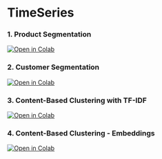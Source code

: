 # TimeSeries

### 1. Product Segmentation

[![Open in Colab](https://colab.research.google.com/assets/colab-badge.svg)](https://colab.research.google.com/github/surajdwivedi0307/TimeSeries/blob/main/Codes/00-Introduction-to-Statsmodels.ipynb)

### 2. Customer Segmentation

[![Open in Colab](https://colab.research.google.com/assets/colab-badge.svg)](https://colab.research.google.com/github/surajdwivedi0307/BreadcrumbsTimeSeries/blob/main/Codes/Product_Segmentation_v1.ipynb)

### 3. Content-Based Clustering with TF-IDF

[![Open in Colab](https://colab.research.google.com/assets/colab-badge.svg)](https://colab.research.google.com/github/surajdwivedi0307/BreadcrumbsTimeSeries/blob/main/Codes/Product_Segmentation_v1.ipynb)

### 4. Content-Based Clustering - Embeddings

[![Open in Colab](https://colab.research.google.com/assets/colab-badge.svg)](https://colab.research.google.com/github/surajdwivedi0307/BreadcrumbsTimeSeries/blob/main/Codes/Product_Segmentation_v1.ipynb)
